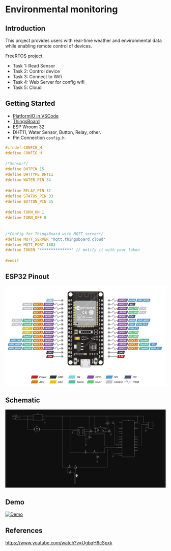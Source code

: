 # Environmental monitoring
## Introduction 

This project provides users with real-time weather and environmental data while enabling remote control of devices.

FreeRTOS project
- Task 1: Read Sensor
- Task 2: Control device
- Task 3: Connect to Wifi
- Task 4: Web Server for config wifi
- Task 5: Cloud


## Getting Started
- [PlatformIO in VSCode](https://docs.platformio.org/en/latest/integration/ide/vscode.html)
- [ThingsBoard](https://thingsboard.io/docs/getting-started-guides/helloworld/)
- ESP Wroom 32
- DHT11, Water Sensor, Button, Relay, other.
- Pin Connection ```config.h```: 
```c
#ifndef CONFIG_H
#define CONFIG_H

/*Sensor*/
#define DHTPIN 15
#define DHTTYPE DHT11
#define WATER_PIN 34

#define RELAY_PIN 32
#define STATUS_PIN 33
#define BUTTON_PIN 35

#define TURN_ON 1
#define TURN_OFF 0


/*Config for ThingsBoard with MQTT server*/
#define MQTT_SERVER "mqtt.thingsboard.cloud"
#define MQTT_PORT 1883
#define TOKEN "**************" // motify it with your token

#endif
```

## ESP32 Pinout
<img src="asset\image.png" alt="Description of the image">

## Schematic
[![Schematic](asset/image_schematic.png)](https://www.flux.ai/hihi12/main-white-universal-remote?editor=schematic&embed=1)

## Demo
[![Demo](https://img.youtube.com/vi/JxpdZ9Qpn0o/0.jpg)](https://youtu.be/JxpdZ9Qpn0o)

## References 
https://www.youtube.com/watch?v=UgbqH6cSpxk

